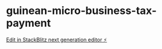 # guinean-micro-business-tax-payment

[Edit in StackBlitz next generation editor ⚡️](https://stackblitz.com/~/github.com/founet/guinean-micro-business-tax-payment)